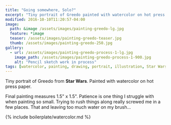 ```yaml
---
title: "Going somewhere, Solo?"
excerpt: "Tiny portrait of Greedo painted with watercolor on hot press paper."
modified: 2016-10-10T11:20:57-04:00
image: 
  path: &image /assets/images/painting-greedo-lg.jpg
  feature: *image
  teaser: /assets/images/painting-greedo-teaser.jpg
  thumb: /assets/images/painting-greedo-250.jpg
gallery:
  - url: /assets/images/painting-greedo-process-1-lg.jpg
    image_path: /assets/images/painting-greedo-process-1-900.jpg
    alt: "Pencil sketch work in process"
tags: [watercolor, painting, drawing, portrait, illustration, Star Wars]
---
```


Tiny portrait of Greedo from **Star Wars**. Painted with watercolor on hot press paper.

Final painting measures 1.5\" x 1.5\". Patience is one thing I struggle with when painting so small. Trying to rush things along really screwed me in a few places. That and leaving too much water on my brush...

{% include boilerplate/watercolor.md %}
